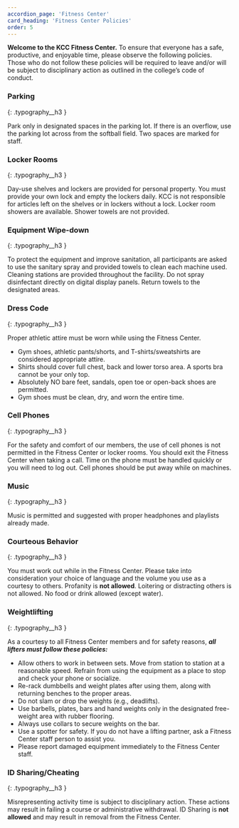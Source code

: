 ```yaml
---
accordion_page: 'Fitness Center'
card_heading: 'Fitness Center Policies'
order: 5
---
```


**Welcome to the KCC Fitness Center.** To ensure that everyone has a safe, productive, and enjoyable time, please observe the following policies. Those who do not follow these policies will be required to leave and/or will be subject to disciplinary action as outlined in the college’s code of conduct.

### Parking
{: .typography__h3 }
 
Park only in designated spaces in the parking lot. If there is an overflow, use the parking lot across from the softball field. Two spaces are marked for staff.

### Locker Rooms
{: .typography__h3 }

Day-use shelves and lockers are provided for personal property. You must provide your own lock and empty the lockers daily. KCC is not responsible for articles left on the shelves or in lockers without a lock. Locker room showers are available. Shower towels are not provided. 

### Equipment Wipe-down
{: .typography__h3 }

To protect the equipment and improve sanitation, all participants are asked to use the sanitary spray and provided towels to clean each machine used. Cleaning stations are provided throughout the facility. Do not spray disinfectant directly on digital display panels. Return towels to the designated areas. 

### Dress Code
{: .typography__h3 }

Proper athletic attire must be worn while using the Fitness Center.

*	Gym shoes, athletic pants/shorts, and T-shirts/sweatshirts are considered appropriate attire. 
*	Shirts should cover full chest, back and lower torso area. A sports bra cannot be your only top.
*	Absolutely NO bare feet, sandals, open toe or open-back shoes are permitted.
*	Gym shoes must be clean, dry, and worn the entire time. 

### Cell Phones
{: .typography__h3 }

For the safety and comfort of our members, the use of cell phones is not permitted in the Fitness Center or locker rooms. You should exit the Fitness Center when taking a call. Time on the phone must be handled quickly or you will need to log out. Cell phones should be put away while on machines. 

### Music
{: .typography__h3 }

Music is permitted and suggested with proper headphones and playlists already made. 

### Courteous Behavior
{: .typography__h3 }

You must work out while in the Fitness Center. Please take into consideration your choice of language and the volume you use as a courtesy to others. Profanity is **not allowed**. Loitering or distracting others is not allowed. No food or drink allowed (except water). 

### Weightlifting
{: .typography__h3 }

As a courtesy to all Fitness Center members and for safety reasons, ***all lifters must follow these policies:***

*	Allow others to work in between sets. Move from station to station at a reasonable speed. Refrain from using the equipment as a place to stop and check your phone or socialize.
*	Re-rack dumbbells and weight plates after using them, along with returning benches to the proper areas. 
*	Do not slam or drop the weights (e.g., deadlifts).
*	Use barbells, plates, bars and hand weights only in the designated free-weight area with rubber flooring. 
*	Always use collars to secure weights on the bar.
*	Use a spotter for safety. If you do not have a lifting partner, ask a Fitness Center staff person to assist you. 
*	Please report damaged equipment immediately to the Fitness Center staff. 

### ID Sharing/Cheating
{: .typography__h3 }

Misrepresenting activity time is subject to disciplinary action. These actions may result in failing a course or administrative withdrawal. ID Sharing is **not allowed** and may result in removal from the Fitness Center. 
